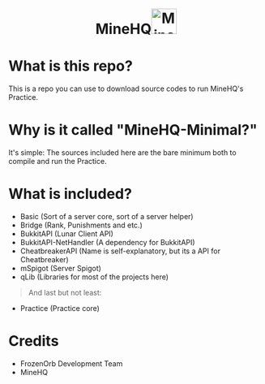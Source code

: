 # <p align="center"><b>MineHQ</b><img width="50" src="https://github.com/Desistirei/MineHQ-Minimal/assets/35118711/a1946d21-c9d3-4a98-b588-e929646f190f" alt="MineHQ Logo"></p>

# What is this repo?
This is a repo you can use to download source codes to run MineHQ's Practice.

# Why is it called "MineHQ-Minimal?"
It's simple: The sources included here are the bare minimum both to compile and run the Practice.

# What is included?
- Basic (Sort of a server core, sort of a server helper)
- Bridge (Rank, Punishments and etc.)
- BukkitAPI (Lunar Client API)
- BukkitAPI-NetHandler (A dependency for BukkitAPI)
- CheatbreakerAPI (Name is self-explanatory, but its a API for Cheatbreaker)
- mSpigot (Server Spigot)
- qLib (Libraries for most of the projects here)
>And last but not least:
- Practice (Practice core)

# Credits
- FrozenOrb Development Team
- MineHQ
